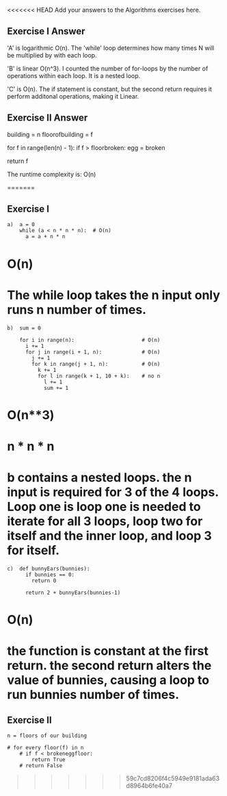 <<<<<<< HEAD
Add your answers to the Algorithms exercises here.

## Exercise I Answer


'A' is logarithmic O(n). The 'while' loop determines how many times N will be multiplied by with each loop.

'B' is linear O(n^3). I counted the number of for-loops by the number of operations within each loop. It is a nested loop. 

'C' is O(n). The if statement is constant, but the second return requires it perform additonal operations, making it Linear.


## Exercise II Answer

building = n
floorofbuilding = f


for f in range(len(n) - 1):
    if f > floorbroken:
        egg = broken

return f

The runtime complexity is: O(n)



=======

## Exercise I

```
a)  a = 0
    while (a < n * n * n):  # O(n)
      a = a + n * n
```
# O(n)

# The while loop takes the n input only runs n number of times.

```
b)  sum = 0

    for i in range(n):                      # O(n)
      i += 1
      for j in range(i + 1, n):             # O(n)
        j += 1
        for k in range(j + 1, n):           # O(n)
          k += 1
          for l in range(k + 1, 10 + k):    # no n 
            l += 1
            sum += 1
```
# O(n**3)

# n * n * n

# b contains a nested loops. the n input is required for 3 of the 4 loops. Loop one is loop one is needed to iterate for all 3 loops, loop two for itself and the inner loop, and loop 3 for itself.

```
c)  def bunnyEars(bunnies):
      if bunnies == 0:
        return 0

      return 2 + bunnyEars(bunnies-1)
```

# O(n)

# the function is constant at the first return. the second return alters the value of bunnies, causing a loop to run bunnies number of times.

## Exercise II

    n = floors of our building

    # for every floor(f) in n
        # if f < brokeneggfloor:
            return True
        # return False
>>>>>>> 59c7cd8206f4c5949e9181ada63d8964b6fe40a7
